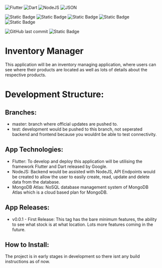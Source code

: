 ![Flutter](https://img.shields.io/badge/flutter-2192b5?style=for-the-badge&logo=flutter&logoColor=white) ![Dart](https://img.shields.io/badge/Dart-2192b5?style=for-the-badge&logo=dart&logoColor=white) ![NodeJS](https://img.shields.io/badge/node.js-339933?style=for-the-badge&logo=node.js&logoColor=white) ![JSON](https://img.shields.io/badge/json-f08529?style=for-the-badge&logo=json&logoColor=white)

![Static Badge](https://img.shields.io/badge/build-macos-green) ![Static Badge](https://img.shields.io/badge/build-windows-yellow) ![Static Badge](https://img.shields.io/badge/build-ios-yellow) ![Static Badge](https://img.shields.io/badge/build-android-yellow) ![Static Badge](https://img.shields.io/badge/build-web-yellow)

![GitHub last commit](https://img.shields.io/github/last-commit/mwilko/Inventory-Manager) ![Static Badge](https://img.shields.io/badge/status-development-yellow)
# Inventory Manager

This application will be an inventory managing application, where users can see where their products are located as well as lots of details about the respective products.

# Development Structure:
## Branches:
- master: branch where official updates are pushed to.
- test: development would be pushed to this branch, not seperated backend and frontend because you wouldnt be able to test connectivity.

## App Technologies:
- Flutter: To develop and deploy this application will be utilising the framework Flutter and Dart released by Google.
- NodeJS: Backend would be assisted with NodeJS, API Endpoints would be created to allow the user to easily create, read, update and delete data from the database.
- MongoDB Atlas: NoSQL database management system of MongoDB Atlas which is a cloud based plan for MongoDB.

## App Releases:
- v0.0.1 - First Release: This tag has the bare minimum features, the ability to see what stock is at what location. Lots more features coming in the future.

## How to Install:

The project is in early stages in development so there isnt any build instructions as of now.
